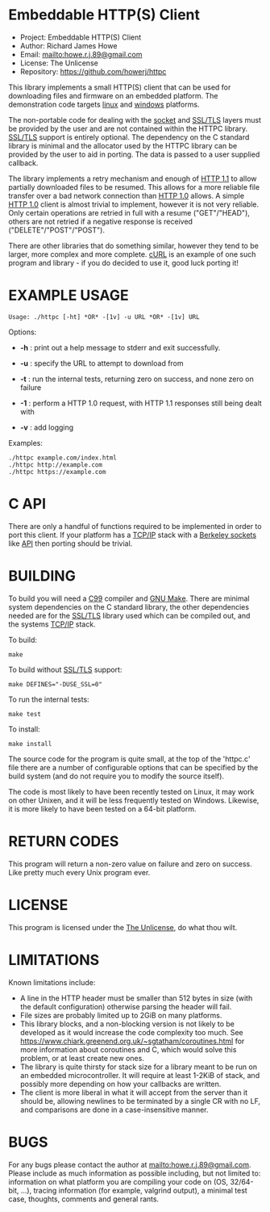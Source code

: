 # Embeddable HTTP(S) Client

* Project:    Embeddable HTTP(S) Client
* Author:     Richard James Howe
* Email:      <mailto:howe.r.j.89@gmail.com>
* License:    The Unlicense
* Repository: <https://github.com/howerj/httpc>

This library implements a small HTTP(S) client that can be used for downloading files 
and firmware on an embedded platform. The demonstration code targets [linux][] and 
[windows][] platforms.

The non-portable code for dealing with the [socket][] and [SSL/TLS][] layers must be
provided by the user and are not contained within the HTTPC library.
[SSL/TLS][] support is entirely optional.  The dependency on the C standard library 
is minimal and the allocator used by the HTTPC library can be provided by the 
user to aid in porting. The data is passed to a user supplied callback.

The library implements a retry mechanism and enough of [HTTP 1.1][] to allow
partially downloaded files to be resumed. This allows for a more reliable file
transfer over a bad network connection than [HTTP 1.0][] allows. A simple 
[HTTP 1.0][] client is almost trivial to implement, however it is not very
reliable. Only certain operations are retried in full with a resume
("GET"/"HEAD"), others are not retried if a negative response is received
("DELETE"/"POST"/"POST").

There are other libraries that do something similar, however they tend to be
larger, more complex and more complete. [cURL][] is an example of one such
program and library - if you do decided to use it, good luck porting it!

# EXAMPLE USAGE

	Usage: ./httpc [-ht] *OR* -[1v] -u URL *OR* -[1v] URL

Options:

* **-h** : print out a help message to stderr and exit successfully.

* **-u** : specify the URL to attempt to download from

* **-t** : run the internal tests, returning zero on success, and none zero on failure

* **-1** : perform a HTTP 1.0 request, with HTTP 1.1 responses still being dealt with

* **-v** : add logging

Examples:

	./httpc example.com/index.html
	./httpc http://example.com
	./httpc https://example.com


# C API

There are only a handful of functions required to be implemented in order to
port this client. If your platform has a [TCP/IP][] stack with a 
[Berkeley sockets][] like [API][] then porting should be trivial.

# BUILDING

To build you will need a [C99][] compiler and [GNU Make][]. There are minimal
system dependencies on the C standard library, the other dependencies needed
are for the [SSL/TLS][] library used which can be compiled out, and the systems
[TCP/IP][] stack.

To build:

	make

To build without [SSL/TLS][] support:

	make DEFINES="-DUSE_SSL=0"

To run the internal tests:

	make test

To install:

	make install

The source code for the program is quite small, at the top of the 'httpc.c'
file there are a number of configurable options that can be specified by the
build system (and do not require you to modify the source itself).

The code is most likely to have been recently tested on Linux, it may work on
other Unixen, and it will be less frequently tested on Windows. Likewise, it is
more likely to have been tested on a 64-bit platform.

# RETURN CODES

This program will return a non-zero value on failure and zero on success. Like
pretty much every Unix program ever.

# LICENSE

This program is licensed under the [The Unlicense][], do what thou wilt.

# LIMITATIONS

Known limitations include:

* A line in the HTTP header must be smaller than 512 bytes in size (with the
  default configuration) otherwise parsing the header will fail.
* File sizes are probably limited up to 2GiB on many platforms.
* This library blocks, and a non-blocking version is not likely to be
  developed as it would increase the code complexity too much. See
  <https://www.chiark.greenend.org.uk/~sgtatham/coroutines.html> for more
  information about coroutines and C, which would solve this problem, or at
  least create new ones.
* The library is quite thirsty for stack size for a library meant to be run on
  an embedded microcontroller. It will require at least 1-2KiB of stack, and
  possibly more depending on how your callbacks are written.
* The client is more liberal in what it will accept from the server than it
  should be, allowing newlines to be terminated by a single CR with no LF, and
  comparisons are done in a case-insensitive manner.

# BUGS

For any bugs please contact the author at <mailto:howe.r.j.89@gmail.com>.
Please include as much information as possible including, but not limited to:
information on what platform you are compiling your code on (OS, 32/64-bit,
...), tracing information (for example, valgrind output), a minimal test 
case, thoughts, comments and general rants.

[linux]: https://www.linux.org/
[windows]: https://www.microsoft.com/en-gb/windows
[socket]: https://en.wikipedia.org/wiki/Network_socket
[SSL/TLS]: https://en.wikipedia.org/wiki/Transport_Layer_Security
[GNU Make]: https://www.gnu.org/software/make/
[C99]: https://en.wikipedia.org/wiki/C99
[gcc]: https://gcc.gnu.org/
[The Unlicense]: https://unlicense.org/
[HTTP 1.1]: https://www.w3.org/Protocols/rfc2616/rfc2616.html
[HTTP 1.0]: https://www.w3.org/Protocols/HTTP/1.0/spec.html
[Berkeley sockets]: https://en.wikipedia.org/wiki/Berkeley_sockets
[TCP/IP]: https://en.wikipedia.org/wiki/Internet_protocol_suite
[API]: https://en.wikipedia.org/wiki/Application_programming_interface
[cURL]: https://curl.haxx.se/
[netcat]: https://en.wikipedia.org/wiki/Netcat
[ntp]: https://en.wikipedia.org/wiki/Network_Time_Protocol
[dns]: https://en.wikipedia.org/wiki/Domain_Name_System
